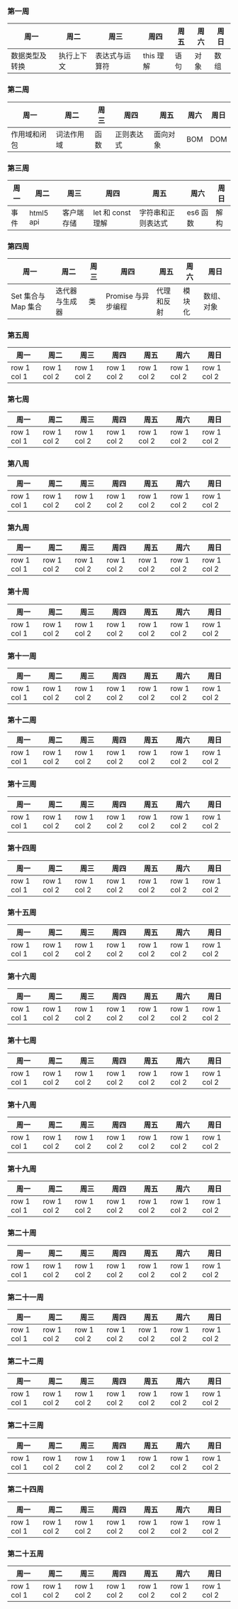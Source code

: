 ### 第一周

| 周一           | 周二       | 周三           | 周四      | 周五 | 周六 | 周日 |
| -------------- | ---------- | -------------- | --------- | ---- | ---- | ---- |
| 数据类型及转换 | 执行上下文 | 表达式与运算符 | this 理解 | 语句 | 对象 | 数组 |

### 第二周

| 周一         | 周二       | 周三 | 周四       | 周五     | 周六 | 周日 |
| ------------ | ---------- | ---- | ---------- | -------- | ---- | ---- |
| 作用域和闭包 | 词法作用域 | 函数 | 正则表达式 | 面向对象 | BOM  | DOM  |

### 第三周

| 周一 | 周二      | 周三       | 周四              | 周五               | 周六     | 周日 |
| ---- | --------- | ---------- | ----------------- | ------------------ | -------- | ---- |
| 事件 | html5 api | 客户端存储 | let 和 const 理解 | 字符串和正则表达式 | es6 函数 | 解构 |

### 第四周

| 周一                | 周二           | 周三 | 周四               | 周五       | 周六   | 周日       |
| ------------------- | -------------- | ---- | ------------------ | ---------- | ------ | ---------- |
| Set 集合与 Map 集合 | 迭代器与生成器 | 类   | Promise 与异步编程 | 代理和反射 | 模块化 | 数组、对象 |

### 第五周

| 周一        | 周二        | 周三        | 周四        | 周五        | 周六        | 周日        |
| ----------- | ----------- | ----------- | ----------- | ----------- | ----------- | ----------- |
| row 1 col 1 | row 1 col 2 | row 1 col 2 | row 1 col 2 | row 1 col 2 | row 1 col 2 | row 1 col 2 |

### 第七周

| 周一        | 周二        | 周三        | 周四        | 周五        | 周六        | 周日        |
| ----------- | ----------- | ----------- | ----------- | ----------- | ----------- | ----------- |
| row 1 col 1 | row 1 col 2 | row 1 col 2 | row 1 col 2 | row 1 col 2 | row 1 col 2 | row 1 col 2 |

### 第八周

| 周一        | 周二        | 周三        | 周四        | 周五        | 周六        | 周日        |
| ----------- | ----------- | ----------- | ----------- | ----------- | ----------- | ----------- |
| row 1 col 1 | row 1 col 2 | row 1 col 2 | row 1 col 2 | row 1 col 2 | row 1 col 2 | row 1 col 2 |

### 第九周

| 周一        | 周二        | 周三        | 周四        | 周五        | 周六        | 周日        |
| ----------- | ----------- | ----------- | ----------- | ----------- | ----------- | ----------- |
| row 1 col 1 | row 1 col 2 | row 1 col 2 | row 1 col 2 | row 1 col 2 | row 1 col 2 | row 1 col 2 |

### 第十周

| 周一        | 周二        | 周三        | 周四        | 周五        | 周六        | 周日        |
| ----------- | ----------- | ----------- | ----------- | ----------- | ----------- | ----------- |
| row 1 col 1 | row 1 col 2 | row 1 col 2 | row 1 col 2 | row 1 col 2 | row 1 col 2 | row 1 col 2 |

### 第十一周

| 周一        | 周二        | 周三        | 周四        | 周五        | 周六        | 周日        |
| ----------- | ----------- | ----------- | ----------- | ----------- | ----------- | ----------- |
| row 1 col 1 | row 1 col 2 | row 1 col 2 | row 1 col 2 | row 1 col 2 | row 1 col 2 | row 1 col 2 |

### 第十二周

| 周一        | 周二        | 周三        | 周四        | 周五        | 周六        | 周日        |
| ----------- | ----------- | ----------- | ----------- | ----------- | ----------- | ----------- |
| row 1 col 1 | row 1 col 2 | row 1 col 2 | row 1 col 2 | row 1 col 2 | row 1 col 2 | row 1 col 2 |

### 第十三周

| 周一        | 周二        | 周三        | 周四        | 周五        | 周六        | 周日        |
| ----------- | ----------- | ----------- | ----------- | ----------- | ----------- | ----------- |
| row 1 col 1 | row 1 col 2 | row 1 col 2 | row 1 col 2 | row 1 col 2 | row 1 col 2 | row 1 col 2 |

### 第十四周

| 周一        | 周二        | 周三        | 周四        | 周五        | 周六        | 周日        |
| ----------- | ----------- | ----------- | ----------- | ----------- | ----------- | ----------- |
| row 1 col 1 | row 1 col 2 | row 1 col 2 | row 1 col 2 | row 1 col 2 | row 1 col 2 | row 1 col 2 |

### 第十五周

| 周一        | 周二        | 周三        | 周四        | 周五        | 周六        | 周日        |
| ----------- | ----------- | ----------- | ----------- | ----------- | ----------- | ----------- |
| row 1 col 1 | row 1 col 2 | row 1 col 2 | row 1 col 2 | row 1 col 2 | row 1 col 2 | row 1 col 2 |

### 第十六周

| 周一        | 周二        | 周三        | 周四        | 周五        | 周六        | 周日        |
| ----------- | ----------- | ----------- | ----------- | ----------- | ----------- | ----------- |
| row 1 col 1 | row 1 col 2 | row 1 col 2 | row 1 col 2 | row 1 col 2 | row 1 col 2 | row 1 col 2 |

### 第十七周

| 周一        | 周二        | 周三        | 周四        | 周五        | 周六        | 周日        |
| ----------- | ----------- | ----------- | ----------- | ----------- | ----------- | ----------- |
| row 1 col 1 | row 1 col 2 | row 1 col 2 | row 1 col 2 | row 1 col 2 | row 1 col 2 | row 1 col 2 |

### 第十八周

| 周一        | 周二        | 周三        | 周四        | 周五        | 周六        | 周日        |
| ----------- | ----------- | ----------- | ----------- | ----------- | ----------- | ----------- |
| row 1 col 1 | row 1 col 2 | row 1 col 2 | row 1 col 2 | row 1 col 2 | row 1 col 2 | row 1 col 2 |

### 第十九周

| 周一        | 周二        | 周三        | 周四        | 周五        | 周六        | 周日        |
| ----------- | ----------- | ----------- | ----------- | ----------- | ----------- | ----------- |
| row 1 col 1 | row 1 col 2 | row 1 col 2 | row 1 col 2 | row 1 col 2 | row 1 col 2 | row 1 col 2 |

### 第二十周

| 周一        | 周二        | 周三        | 周四        | 周五        | 周六        | 周日        |
| ----------- | ----------- | ----------- | ----------- | ----------- | ----------- | ----------- |
| row 1 col 1 | row 1 col 2 | row 1 col 2 | row 1 col 2 | row 1 col 2 | row 1 col 2 | row 1 col 2 |

### 第二十一周

| 周一        | 周二        | 周三        | 周四        | 周五        | 周六        | 周日        |
| ----------- | ----------- | ----------- | ----------- | ----------- | ----------- | ----------- |
| row 1 col 1 | row 1 col 2 | row 1 col 2 | row 1 col 2 | row 1 col 2 | row 1 col 2 | row 1 col 2 |

### 第二十二周

| 周一        | 周二        | 周三        | 周四        | 周五        | 周六        | 周日        |
| ----------- | ----------- | ----------- | ----------- | ----------- | ----------- | ----------- |
| row 1 col 1 | row 1 col 2 | row 1 col 2 | row 1 col 2 | row 1 col 2 | row 1 col 2 | row 1 col 2 |

### 第二十三周

| 周一        | 周二        | 周三        | 周四        | 周五        | 周六        | 周日        |
| ----------- | ----------- | ----------- | ----------- | ----------- | ----------- | ----------- |
| row 1 col 1 | row 1 col 2 | row 1 col 2 | row 1 col 2 | row 1 col 2 | row 1 col 2 | row 1 col 2 |

### 第二十四周

| 周一        | 周二        | 周三        | 周四        | 周五        | 周六        | 周日        |
| ----------- | ----------- | ----------- | ----------- | ----------- | ----------- | ----------- |
| row 1 col 1 | row 1 col 2 | row 1 col 2 | row 1 col 2 | row 1 col 2 | row 1 col 2 | row 1 col 2 |

### 第二十五周

| 周一        | 周二        | 周三        | 周四        | 周五        | 周六        | 周日        |
| ----------- | ----------- | ----------- | ----------- | ----------- | ----------- | ----------- |
| row 1 col 1 | row 1 col 2 | row 1 col 2 | row 1 col 2 | row 1 col 2 | row 1 col 2 | row 1 col 2 |
